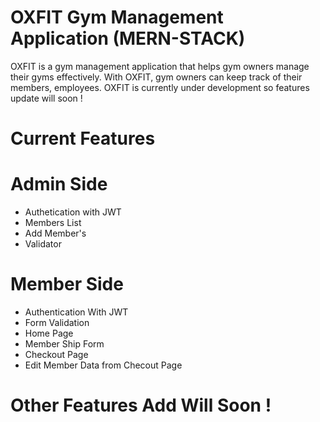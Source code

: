 # OXFIT Gym Management Application (MERN-STACK)

OXFIT is a gym management application that helps gym owners manage their gyms effectively. With OXFIT, gym owners can keep track of their members, employees. OXFIT is currently under development so features update will soon !


# Current Features

# Admin Side 

* Authetication with JWT
* Members List
* Add Member's
* Validator


# Member Side

* Authentication With JWT
* Form Validation
* Home Page
* Member Ship Form
* Checkout Page 
* Edit Member Data from Checout Page


# Other Features Add Will Soon !